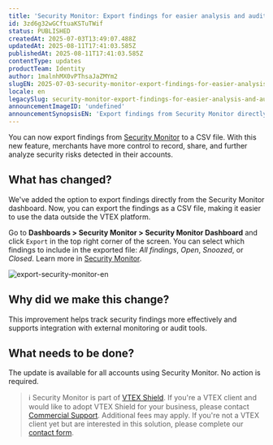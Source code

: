 ```yaml
---
title: 'Security Monitor: Export findings for easier analysis and auditing'
id: 3zd6g32wGCftuaKSTuTWif
status: PUBLISHED
createdAt: 2025-07-03T13:49:07.488Z
updatedAt: 2025-08-11T17:41:03.585Z
publishedAt: 2025-08-11T17:41:03.585Z
contentType: updates
productTeam: Identity
author: 1malnhMX0vPThsaJaZMYm2
slugEN: 2025-07-03-security-monitor-export-findings-for-easier-analysis-and-auditing
locale: en
legacySlug: security-monitor-export-findings-for-easier-analysis-and-auditing
announcementImageID: 'undefined'
announcementSynopsisEN: 'Export findings from Security Monitor directly from the interface to facilitate risk monitoring.'
---
```


You can now export findings from [Security Monitor](/en/tutorial/security-monitor--5LOVNLrrtmgSj99pM1NS4x) to a CSV file. With this new feature, merchants have more control to record, share, and further analyze security risks detected in their accounts.

## What has changed?

We've added the option to export findings directly from the Security Monitor dashboard. Now, you can export the findings as a CSV file, making it easier to use the data outside the VTEX platform.  

Go to **Dashboards > Security Monitor > Security Monitor Dashboard** and click `Export` in the top right corner of the screen. You can select which findings to include in the exported file: *All findings*, *Open*, *Snoozed*, or *Closed*. Learn more in [Security Monitor](/en/tutorial/security-monitor--5LOVNLrrtmgSj99pM1NS4x).

![export-security-monitor-en](https://cdn.statically.io/gh/vtexdocs/help-center-content/refs/heads/main/docs/en/announcements/2025/july/2025-07-03-security-monitor-export-findings-for-easier-analysis-and-auditing_1.gif)

## Why did we make this change?

This improvement helps track security findings more effectively and supports integration with external monitoring or audit tools.

## What needs to be done?

The update is available for all accounts using Security Monitor. No action is required.  

> ℹ️ Security Monitor is part of [VTEX Shield](/en/tutorial/vtex-shield--2CVk6H9eY2CBtHjtDI7BFh). If you&#39;re a VTEX client and would like to adopt VTEX Shield for your business, please contact [Commercial Support](/en/tracks/support-at-vtex--4AXsGdGHqExp9ZkiNq9eMy/3KQWGgkPOwbFTPfBxL7YwZ). Additional fees may apply. If you&#39;re not a VTEX client yet but are interested in this solution, please complete our [contact form](https://vtex.com/us-en/contact/).
